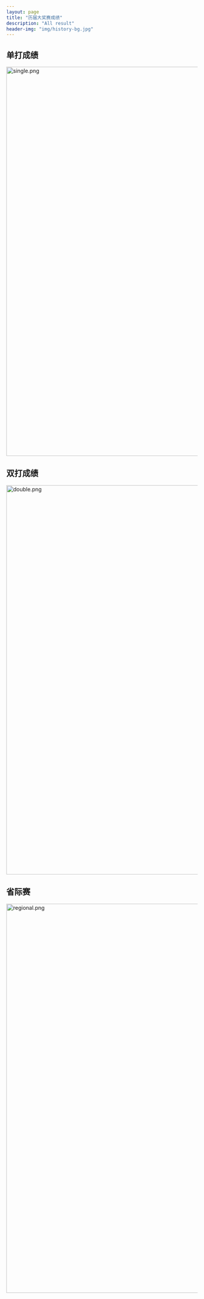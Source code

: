 ```yaml
---
layout: page
title: "历届大奖赛成绩"
description: "All result"
header-img: "img/history-bg.jpg"
---
```


<h2>单打成绩</h2>
<img class="img-responsive" src="{{ site.baseurl }}/img/single.png" alt="single.png" width="1024" />
<h2>双打成绩</h2>
<img class="img-responsive" src="{{ site.baseurl }}/img/double.png" alt="double.png" alt="double" width="1024" />
<h2>省际赛</h2>
<img class="img-responsive" src="{{ site.baseurl }}/img/regional.png" alt="regional.png" alt="double" width="1024" />
<br>
